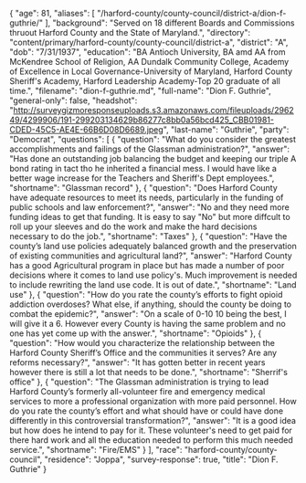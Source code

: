 {
  "age": 81,
  "aliases": [
    "/harford-county/county-council/district-a/dion-f-guthrie/"
  ],
  "background": "Served on 18 different Boards and Commissions thruout Harford County and the State of Maryland.",
  "directory": "content/primary/harford-county/county-council/district-a",
  "district": "A",
  "dob": "7/31/1937",
  "education": "BA Antioch University, BA amd AA from McKendree School of Religion, AA Dundalk Community College, Academy of Excellence in Local Governance-University of Maryland, Harford County Sheriff's Academy, Harford Leadership Academy-Top 20 graduate of all time.",
  "filename": "dion-f-guthrie.md",
  "full-name": "Dion F. Guthrie",
  "general-only": false,
  "headshot": "http://surveygizmoresponseuploads.s3.amazonaws.com/fileuploads/296249/4299906/191-299203134629b86277c8bb0a56bcd425_CBB01981-CDED-45C5-AE4E-66B6D08D6689.jpeg",
  "last-name": "Guthrie",
  "party": "Democrat",
  "questions": [
    {
      "question": "What do you consider the greatest accomplishments and failings of the Glassman administration?",
      "answer": "Has done an outstanding job balancing the budget and keeping our triple A bond rating in tact tho he inherited a financial mess.  I would have like a better wage increase for the Teachers and Sheriff's Dept employees.",
      "shortname": "Glassman record"
    },
    {
      "question": "Does Harford County have adequate resources to meet its needs, particularly in the funding of public schools and law enforcement?",
      "answer": "No and they need more funding ideas to get that funding.  It is easy to say \"No\" but more diffcult to roll up your sleeves and do the work and make the hard decisions necessary to do the job.",
      "shortname": "Taxes"
    },
    {
      "question": "Have the county’s land use policies adequately balanced growth and the preservation of existing communities and agricultural land?",
      "answer": "Harford County has a good Agricultural program in place but has made a number of poor decisions where it comes to land use policy's. Much improvement is needed to include rewriting the land use code.  It is out of date.",
      "shortname": "Land use"
    },
    {
      "question": "How do you rate the county’s efforts to fight opioid addiction overdoses? What else, if anything, should the county be doing to combat the epidemic?",
      "answer": "On a scale of 0-10 10 being the best, I will give it a 6. However every County is having the same problem and no one has yet come up with the answer.",
      "shortname": "Opioids"
    },
    {
      "question": "How would you characterize the relationship between the Harford County Sheriff’s Office and the communities it serves? Are any reforms necessary?",
      "answer": "It has gotten better in recent years however there is still a lot that needs to be done.",
      "shortname": "Sherrif's office"
    },
    {
      "question": "The Glassman administration is trying to lead Harford County’s formerly all-volunteer fire and emergency medical services to more a professional organization with more paid personnel. How do you rate the county’s effort and what should have or could have done differently in this controversial transformation?",
      "answer": "It is a good idea but how does he intend to pay for it. These volunteer's need to get paid for there hard work and all the education needed to perform this much needed service.",
      "shortname": "Fire/EMS"
    }
  ],
  "race": "harford-county/county-council",
  "residence": "Joppa",
  "survey-response": true,
  "title": "Dion F. Guthrie"
}
